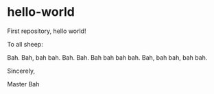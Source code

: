 # hello-world
First repository, hello world!


To all sheep:

Bah. Bah, bah bah. Bah. Bah. Bah bah bah bah.
Bah, bah bah, bah bah. 

Sincerely,

Master Bah
